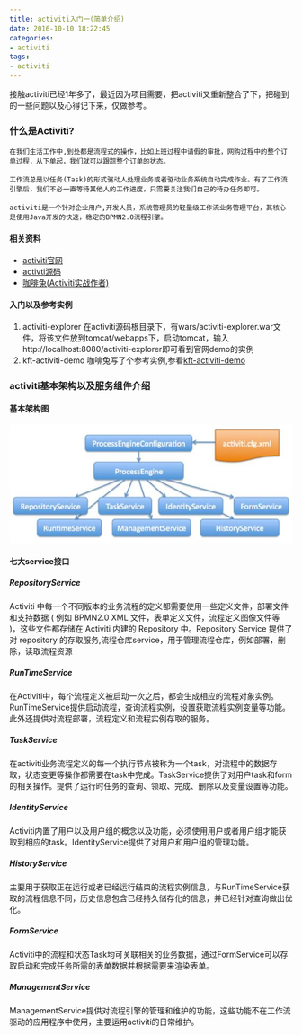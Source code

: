 ```yaml
---
title: activiti入门一(简单介绍)
date: 2016-10-10 18:22:45
categories:
- activiti
tags:
- activiti
---
```

接触activiti已经1年多了，最近因为项目需要，把activiti又重新整合了下，把碰到的一些问题以及心得记下来，仅做参考。
<!-- more -->
### 什么是Activiti?

    在我们生活工作中,到处都是流程式的操作，比如上班过程中请假的审批，网购过程中的整个订单过程，从下单起，我们就可以跟踪整个订单的状态。

    工作流总是以任务(Task)的形式驱动人处理业务或者驱动业务系统自动完成作业。有了工作流引擎后，我们不必一直等待其他人的工作进度，只需要关注我们自己的待办任务即可。

    activiti是一个针对企业用户,开发人员，系统管理员的轻量级工作流业务管理平台，其核心是使用Java开发的快速，稳定的BPMN2.0流程引擎。

#### 相关资料

* [activiti官网](http://activiti.org/)
* [activti源码](https://github.com/Activiti/Activiti)
* [咖啡兔(Activiti实战作者)](http://www.kafeitu.me/)

#### 入门以及参考实例

1. activiti-explorer
    在activiti源码根目录下，有wars/activiti-explorer.war文件，将该文件放到tomcat/webapps下，启动tomcat，输入http://localhost:8080/activiti-explorer即可看到官网demo的实例
2. kft-activiti-demo
    咖啡兔写了个参考实例,参看[kft-activiti-demo](http://www.kafeitu.me/activiti/2012/08/04/resources-index-of-learn-activiti.html)

### activiti基本架构以及服务组件介绍

#### 基本架构图
![activiti架构图](/files/activiti/架构图.jpg)

#### 七大service接口
##### RepositoryService
Activiti 中每一个不同版本的业务流程的定义都需要使用一些定义文件，部署文件和支持数据 ( 例如 BPMN2.0 XML 文件，表单定义文件，流程定义图像文件等 )，这些文件都存储在 Activiti 内建的 Repository 中。Repository Service 提供了对 repository 的存取服务,流程仓库service，用于管理流程仓库，例如部署，删除，读取流程资源

##### RunTimeService
在Activiti中，每个流程定义被启动一次之后，都会生成相应的流程对象实例。RunTimeService提供启动流程，查询流程实例，设置获取流程实例变量等功能。此外还提供对流程部署，流程定义和流程实例存取的服务。

##### TaskService
在activiti业务流程定义的每一个执行节点被称为一个task，对流程中的数据存取，状态变更等操作都需要在task中完成。TaskService提供了对用户task和form的相关操作。提供了运行时任务的查询、领取、完成、删除以及变量设置等功能。

##### IdentityService
Activiti内置了用户以及用户组的概念以及功能，必须使用用户或者用户组才能获取到相应的task。IdentityService提供了对用户和用户组的管理功能。

##### HistoryService
主要用于获取正在运行或者已经运行结束的流程实例信息，与RunTimeService获取的流程信息不同，历史信息包含已经持久储存化的信息，并已经针对查询做出优化。

##### FormService
Activiti中的流程和状态Task均可关联相关的业务数据，通过FormService可以存取启动和完成任务所需的表单数据并根据需要来渲染表单。

##### ManagementService
ManagementService提供对流程引擎的管理和维护的功能，这些功能不在工作流驱动的应用程序中使用，主要运用activiti的日常维护。
